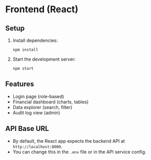 # Frontend (React)

## Setup
1. Install dependencies:
   ```
   npm install
   ```
2. Start the development server:
   ```
   npm start
   ```

## Features
- Login page (role-based)
- Financial dashboard (charts, tables)
- Data explorer (search, filter)
- Audit log view (admin)

## API Base URL
- By default, the React app expects the backend API at `http://localhost:8000`.
- You can change this in the `.env` file or in the API service config.

